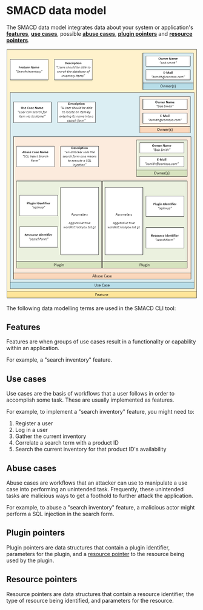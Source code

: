 # SMACD data model

The SMACD data model integrates data about your system or application's [**features**](#features), [**use cases**](#use-cases), possible [**abuse cases**](#abuse-cases), [**plugin pointers**](#plugin-pointers) and [**resource pointers**](#resource-pointers).

![Nested model of different concepts in SMACD program architecture including features, use cases, abuse cases, testing and business objects.](Assets/ObjectModel.png "SMACD data model")

The following data modelling terms are used in the SMACD CLI tool:

## Features

Features are when groups of use cases result in a functionality or capability within an application. 

For example, a "search inventory" feature.

## Use cases

Use cases are the basis of workflows that a user follows in order to accomplish some task. These are usually implemented as features.

For example, to implement a "search inventory" feature, you might need to:

1. Register a user
2. Log in a user
3. Gather the current inventory
4. Correlate a search term with a product ID
5. Search the current inventory for that product ID's availability

## Abuse cases

Abuse cases are workflows that an attacker can use to manipulate a use case into performing an unintended task. Frequently, these unintended tasks are malicious ways to get a foothold to further attack the application.

For example, to abuse a "search inventory" feature, a malicious actor might perform a SQL injection in the search form.

## Plugin pointers

Plugin pointers are data structures that contain a plugin identifier, parameters for the plugin, and a [resource pointer](#resource-pointer) to the resource being used by the plugin.

## Resource pointers

Resource pointers are data structures that contain a resource identifier, the type of resource being identified, and parameters for the resource.
